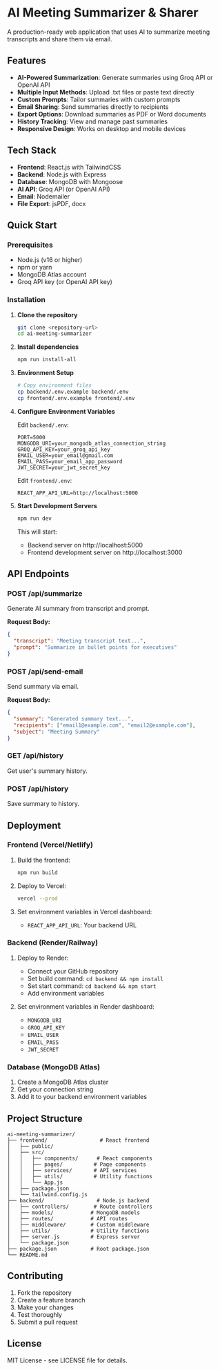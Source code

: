 # AI Meeting Summarizer & Sharer

A production-ready web application that uses AI to summarize meeting transcripts and share them via email.

## Features

- **AI-Powered Summarization**: Generate summaries using Groq API or OpenAI API
- **Multiple Input Methods**: Upload .txt files or paste text directly
- **Custom Prompts**: Tailor summaries with custom prompts
- **Email Sharing**: Send summaries directly to recipients
- **Export Options**: Download summaries as PDF or Word documents
- **History Tracking**: View and manage past summaries
- **Responsive Design**: Works on desktop and mobile devices

## Tech Stack

- **Frontend**: React.js with TailwindCSS
- **Backend**: Node.js with Express
- **Database**: MongoDB with Mongoose
- **AI API**: Groq API (or OpenAI API)
- **Email**: Nodemailer
- **File Export**: jsPDF, docx

## Quick Start

### Prerequisites

- Node.js (v16 or higher)
- npm or yarn
- MongoDB Atlas account
- Groq API key (or OpenAI API key)

### Installation

1. **Clone the repository**
   ```bash
   git clone <repository-url>
   cd ai-meeting-summarizer
   ```

2. **Install dependencies**
   ```bash
   npm run install-all
   ```

3. **Environment Setup**
   ```bash
   # Copy environment files
   cp backend/.env.example backend/.env
   cp frontend/.env.example frontend/.env
   ```

4. **Configure Environment Variables**
   
   Edit `backend/.env`:
   ```
   PORT=5000
   MONGODB_URI=your_mongodb_atlas_connection_string
   GROQ_API_KEY=your_groq_api_key
   EMAIL_USER=your_email@gmail.com
   EMAIL_PASS=your_email_app_password
   JWT_SECRET=your_jwt_secret_key
   ```

   Edit `frontend/.env`:
   ```
   REACT_APP_API_URL=http://localhost:5000
   ```

5. **Start Development Servers**
   ```bash
   npm run dev
   ```

   This will start:
   - Backend server on http://localhost:5000
   - Frontend development server on http://localhost:3000

## API Endpoints

### POST /api/summarize
Generate AI summary from transcript and prompt.

**Request Body:**
```json
{
  "transcript": "Meeting transcript text...",
  "prompt": "Summarize in bullet points for executives"
}
```

### POST /api/send-email
Send summary via email.

**Request Body:**
```json
{
  "summary": "Generated summary text...",
  "recipients": ["email1@example.com", "email2@example.com"],
  "subject": "Meeting Summary"
}
```

### GET /api/history
Get user's summary history.

### POST /api/history
Save summary to history.

## Deployment

### Frontend (Vercel/Netlify)

1. Build the frontend:
   ```bash
   npm run build
   ```

2. Deploy to Vercel:
   ```bash
   vercel --prod
   ```

3. Set environment variables in Vercel dashboard:
   - `REACT_APP_API_URL`: Your backend URL

### Backend (Render/Railway)

1. Deploy to Render:
   - Connect your GitHub repository
   - Set build command: `cd backend && npm install`
   - Set start command: `cd backend && npm start`
   - Add environment variables

2. Set environment variables in Render dashboard:
   - `MONGODB_URI`
   - `GROQ_API_KEY`
   - `EMAIL_USER`
   - `EMAIL_PASS`
   - `JWT_SECRET`

### Database (MongoDB Atlas)

1. Create a MongoDB Atlas cluster
2. Get your connection string
3. Add it to your backend environment variables

## Project Structure

```
ai-meeting-summarizer/
├── frontend/                 # React frontend
│   ├── public/
│   ├── src/
│   │   ├── components/      # React components
│   │   ├── pages/          # Page components
│   │   ├── services/       # API services
│   │   ├── utils/          # Utility functions
│   │   └── App.js
│   ├── package.json
│   └── tailwind.config.js
├── backend/                 # Node.js backend
│   ├── controllers/        # Route controllers
│   ├── models/            # MongoDB models
│   ├── routes/            # API routes
│   ├── middleware/        # Custom middleware
│   ├── utils/             # Utility functions
│   ├── server.js          # Express server
│   └── package.json
├── package.json           # Root package.json
└── README.md
```

## Contributing

1. Fork the repository
2. Create a feature branch
3. Make your changes
4. Test thoroughly
5. Submit a pull request

## License

MIT License - see LICENSE file for details.
